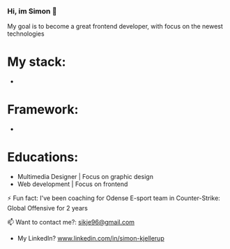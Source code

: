 ### Hi, im Simon 👋

My goal is to become a great frontend developer, with focus on the newest technologies

# My stack:
-

# Framework:
-

# Educations:
- Multimedia Designer | Focus on graphic design
- Web development | Focus on frontend

⚡ Fun fact: I've been coaching for Odense E-sport team in Counter-Strike: Global Offensive for 2 years

📫 Want to contact me?: sikje96@gmail.com
- My LinkedIn?
www.linkedin.com/in/simon-kjellerup

